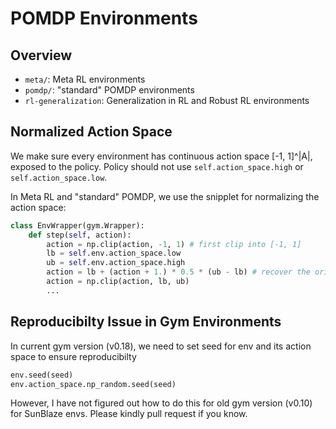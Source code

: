# POMDP Environments

## Overview
- `meta/`: Meta RL environments
- `pomdp/`: "standard" POMDP environments
- `rl-generalization`: Generalization in RL and Robust RL environments

## Normalized Action Space
We make sure every environment has continuous action space [-1, 1]^|A|, exposed to the policy. Policy should not use `self.action_space.high` or `self.action_space.low`.

In Meta RL and "standard" POMDP, we use the snipplet for normalizing the action space:
```python 
class EnvWrapper(gym.Wrapper):
    def step(self, action):
        action = np.clip(action, -1, 1) # first clip into [-1, 1]
        lb = self.env.action_space.low
        ub = self.env.action_space.high
        action = lb + (action + 1.) * 0.5 * (ub - lb) # recover the original action space
        action = np.clip(action, lb, ub)
        ...
```

## Reproducibilty Issue in Gym Environments
In current gym version (v0.18), we need to set seed for env and its action space to ensure reproducibilty
```python
env.seed(seed)
env.action_space.np_random.seed(seed)
```
However, I have not figured out how to do this for old gym version (v0.10) for SunBlaze envs. Please kindly pull request if you know.
